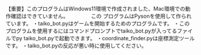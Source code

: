 【重要】このプログラムはWindows11環境で作成されました、Mac環境での動作確認はできていません。
　　　　この プログラムはPysonを使用して作られています。
・taiko_bot.pyはゲームを開始するためのプログラムです。
・このプログラムを使用するにはコマンドプロンプトでtaiko_bot.pyが入ってるファイルでpy taiko_bot.pyで起動できます。
・coordinate_finder.pyは座標測定ツールです。
・taiko_bot.pyの反応が悪い時に使用してください。
